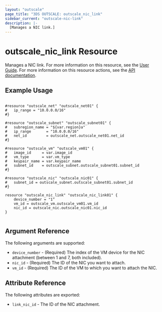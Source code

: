 ```yaml
---
layout: "outscale"
page_title: "3DS OUTSCALE: outscale_nic_link"
sidebar_current: "outscale-nic-link"
description: |-
  [Manages a NIC link.]
---
```


# outscale_nic_link Resource

Manages a NIC link.
For more information on this resource, see the [User Guide](https://wiki.outscale.net/display/EN/About+FNIs#AboutFNIs-FNIAttachmentFNIsAttachmenttoInstances).
For more information on this resource actions, see the [API documentation](https://docs-beta.outscale.com/#linknic).

## Example Usage

```hcl

#resource "outscale_net" "outscale_net01" {
#	ip_range = "10.0.0.0/16"
#}

#resource "outscale_subnet" "outscale_subnet01" {
#	subregion_name = "${var.region}a"
#	ip_range       = "10.0.0.0/16"
#	net_id         = outscale_net.outscale_net01.net_id
#}

#resource "outscale_vm" "outscale_vm01" {
#	image_id     = var.image_id
#	vm_type      = var.vm_type
#	keypair_name = var.keypair_name
#	subnet_id    = outscale_subnet.outscale_subnet01.subnet_id
#}

#resource "outscale_nic" "outscale_nic01" {
#	subnet_id = outscale_subnet.outscale_subnet01.subnet_id
#}

resource "outscale_nic_link" "outscale_nic_link01" {
	device_number = "1"
	vm_id = outscale_vm.outscale_vm01.vm_id
	nic_id = outscale_nic.outscale_nic01.nic_id
}


```

## Argument Reference

The following arguments are supported:

* `device_number` - (Required) The index of the VM device for the NIC attachment (between 1 and 7, both included).
* `nic_id` - (Required) The ID of the NIC you want to attach.
* `vm_id` - (Required) The ID of the VM to which you want to attach the NIC.

## Attribute Reference

The following attributes are exported:

* `link_nic_id` - The ID of the NIC attachment.